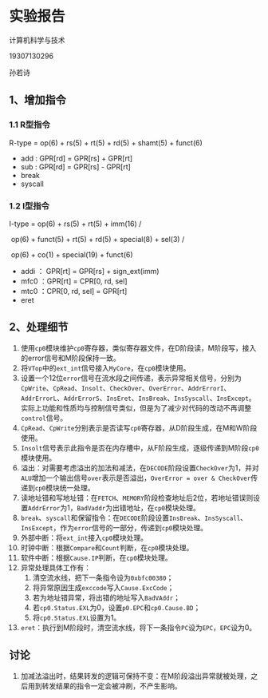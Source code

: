 # 实验报告

计算机科学与技术

19307130296

孙若诗

## 1、增加指令

### 1.1 R型指令

R-type = op(6) + rs(5) + rt(5) + rd(5) + shamt(5) + funct(6)

* add : GPR[rd] = GPR[rs] + GPR[rt]
* sub : GPR[rd] = GPR[rs] - GPR[rt]
* break
* syscall

### 1.2 I型指令

I-type = op(6) + rs(5) + rt(5) + imm(16) /

​			  op(6) + funct(5) + rt(5) + rd(5) + special(8) + sel(3) /

​              op(6) + co(1) + special(19) + funct(6)

* addi ： GPR[rt] = GPR[rs] + sign_ext(imm)
* mfc0 ：GPR[rt] = CPR[0, rd, sel]
* mtc0 ：CPR[0, rd, sel] = GPR[rt]
* eret

## 2、处理细节

1. 使用`cp0`模块维护`cp0`寄存器，类似寄存器文件，在D阶段读，M阶段写，接入的error信号和M阶段保持一致。
2. 将`VTop`中的`ext_int`信号接入`MyCore`，在`cp0`模块使用。
3. 设置一个12位`error`信号在流水段之间传递，表示异常相关信号，分别为`CpWrite`、`CpRead`、`Insolt`、`CheckOver`、`OverError`、`AddrErrorI`、`AddrErrorL`、`AddrErrorS`、`InsEret`、`InsBreak`、`InsSyscall`、`InsExcept`。实际上功能和性质均与控制信号类似，但是为了减少对代码的改动不再调整`control`信号。
4. `CpRead`、`CpWrite`分别表示是否读写`cp0`寄存器，从D阶段生成，在M和W阶段使用。
5. `Insolt`信号表示此指令是否在内存槽中，从F阶段生成，逐级传递到M阶段`cp0`模块使用。
6. 溢出：对需要考虑溢出的加法和减法，在`DECODE`阶段设置`CheckOver`为1，并对`ALU`增加一个输出信号`over`表示是否溢出，`OverError = over & CheckOver`传递到`cp0`模块统一处理。
7. 读地址错和写地址错：在`FETCH`、`MEMORY`阶段检查地址后2位，若地址错误则设置`AddrError`为1，`BadVaddr`为出错地址，在`cp0`模块处理。
8. `break`、`syscall`和保留指令：在`DECODE`阶段设置`InsBreak`、`InsSyscall`、`InsExcept`，作为`error`信号的一部分，传递到`cp0`模块处理。
9. 外部中断：将`ext_int`接入`cp0`模块处理。
10. 时钟中断：根据`Compare`和`Count`判断，在`cp0`模块处理。
11. 软件中断：根据`Cause.IP`判断，在`cp0`模块处理。
12. 异常处理具体工作有：
    1. 清空流水线，把下一条指令设为`0xbfc00380`；
    2. 将异常原因生成`exccode`写入`Cause.ExcCode`；
    3. 若为地址错异常，将出错的地址写入`BadVAddr`；
    4. 若`cp0.Status.EXL`为0，设置`p0.EPC`和`cp0.Cause.BD`；
    5. 将`cp0.Status.EXL`设置为1。
13. `eret`：执行到M阶段时，清空流水线，将下一条指令`PC`设为`EPC`，`EPC`设为0。

## 讨论

1. 加减法溢出时，结果转发的逻辑可保持不变：在M阶段溢出异常就被处理，之后用到转发结果的指令一定会被冲刷，不产生影响。

